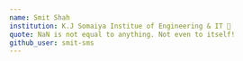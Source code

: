 ```yaml
---
name: Smit Shah
institution: K.J Somaiya Institue of Engineering & IT 🚩
quote: NaN is not equal to anything. Not even to itself!
github_user: smit-sms
---
```


